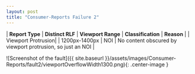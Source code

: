 ```yaml
---
layout: post
title: "Consumer-Reports Failure 2"
---
```

| **Report Type** | **Distinct RLF** | **Viewport Range** | **Classification** | **Reason** |
| Viewport Protrusion|  | 1200px-1400px | NOI | No content obscured by viewport protrusion, so just an NOI | 

![Screenshot of the fault]({{ site.baseurl }}/assets/images/Consumer-Reports/fault2/viewportOverflowWidth1300.png){: .center-image }